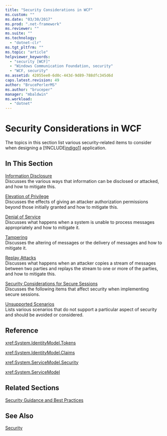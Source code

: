 ```yaml
---
title: "Security Considerations in WCF"
ms.custom: ""
ms.date: "03/30/2017"
ms.prod: ".net-framework"
ms.reviewer: ""
ms.suite: ""
ms.technology: 
  - "dotnet-clr"
ms.tgt_pltfrm: ""
ms.topic: "article"
helpviewer_keywords: 
  - "security [WCF]"
  - "Windows Communication Foundation, security"
  - "WCF, security"
ms.assetid: 42055ee0-6d0c-443d-9d89-788dfc345d6d
caps.latest.revision: 49
author: "BrucePerlerMS"
ms.author: "bruceper"
manager: "mbaldwin"
ms.workload: 
  - "dotnet"
---
```

# Security Considerations in WCF
The topics in this section list various security-related items to consider when designing a [!INCLUDE[indigo1](../../../../includes/indigo1-md.md)] application.  
  
## In This Section  
 [Information Disclosure](../../../../docs/framework/wcf/feature-details/information-disclosure.md)  
 Discusses the various ways that information can be disclosed or attacked, and how to mitigate this.  
  
 [Elevation of Privilege](../../../../docs/framework/wcf/feature-details/elevation-of-privilege.md)  
 Discusses the effects of giving an attacker authorization permissions beyond those initially granted and how to mitigate this.  
  
 [Denial of Service](../../../../docs/framework/wcf/feature-details/denial-of-service.md)  
 Discusses what happens when a system is unable to process messages appropriately and how to mitigate it.  
  
 [Tampering](../../../../docs/framework/wcf/feature-details/tampering.md)  
 Discusses the altering of messages or the delivery of messages and how to mitigate it.  
  
 [Replay Attacks](../../../../docs/framework/wcf/feature-details/replay-attacks.md)  
 Discusses what happens when an attacker copies a stream of messages between two parties and replays the stream to one or more of the parties, and how to mitigate this.  
  
 [Security Considerations for Secure Sessions](../../../../docs/framework/wcf/feature-details/security-considerations-for-secure-sessions.md)  
 Discusses the following items that affect security when implementing secure sessions.  
  
 [Unsupported Scenarios](../../../../docs/framework/wcf/feature-details/unsupported-scenarios.md)  
 Lists various scenarios that do not support a particular aspect of security and should be avoided or considered.  
  
## Reference  
 <xref:System.IdentityModel.Tokens>  
  
 <xref:System.IdentityModel.Claims>  
  
 <xref:System.ServiceModel.Security>  
  
 <xref:System.ServiceModel>  
  
## Related Sections  
 [Security Guidance and Best Practices](../../../../docs/framework/wcf/feature-details/security-guidance-and-best-practices.md)  
  
## See Also  
 [Security](../../../../docs/framework/wcf/feature-details/security.md)
